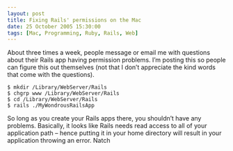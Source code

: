 ```yaml
---
layout: post
title: Fixing Rails' permissions on the Mac
date: 25 October 2005 15:30:00
tags: [Mac, Programming, Ruby, Rails, Web]
---
```


About three times a week, people message or email me with questions about their Rails app having permission problems. I’m posting this so people can figure this out themselves (not that I don’t appreciate the kind words that come with the questions).

    $ mkdir /Library/WebServer/Rails
    $ chgrp www /Library/WebServer/Rails
    $ cd /Library/WebServer/Rails
    $ rails ./MyWondrousRailsApp

So long as you create your Rails apps there, you shouldn’t have any problems. Basically, it looks like Rails needs read access to all of your application path – hence putting it in your home directory will result in your application throwing an error. Natch
